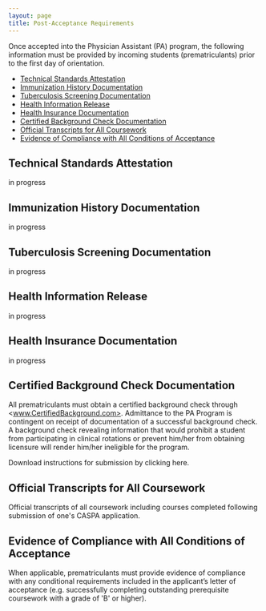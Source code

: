 ```yaml
---
layout: page
title: Post-Acceptance Requirements
---
```


Once accepted into the Physician Assistant (PA) program, the following information must be provided by incoming students (prematriculants) prior to the first day of orientation. 

* [Technical Standards Attestation](#technical-standards-attestation)
* [Immunization History Documentation](#immunization-history-documentation)
* [Tuberculosis Screening Documentation](#tuberculosis-screening-documentation)
* [Health Information Release](#health-information-release)
* [Health Insurance Documentation](#health-insurance-documentation)
* [Certified Background Check Documentation](#certified-background-check-documentation) 
* [Official Transcripts for All Coursework](#official-transcripts-for-all-coursework)
* [Evidence of Compliance with All Conditions of Acceptance](#evidence-of-compliance-with-all-conditions-of-acceptance)

## Technical Standards Attestation

in progress

## Immunization History Documentation

in progress

## Tuberculosis Screening Documentation

in progress

## Health Information Release

in progress

## Health Insurance Documentation

in progress

## Certified Background Check Documentation

All prematriculants must obtain a certified background check through <www.CertifiedBackground.com>. Admittance to the PA Program is contingent on receipt of documentation of a successful background check. A background check revealing information that would prohibit a student from participating in clinical rotations or prevent him/her from obtaining licensure will render him/her ineligible for the program.

Download instructions for submission by clicking here. 

## Official Transcripts for All Coursework

Official transcripts of all coursework including courses completed following submission of one's CASPA application. 

## Evidence of Compliance with All Conditions of Acceptance

When applicable, prematriculants must provide evidence of compliance with any conditional requirements included in the applicant’s letter of acceptance (e.g. successfully completing outstanding prerequisite coursework with a grade of 'B' or higher).